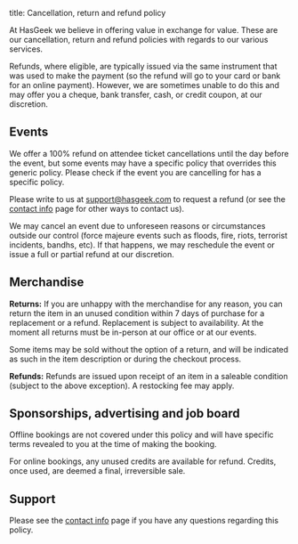 title: Cancellation, return and refund policy

At HasGeek we believe in offering value in exchange for value. These are our cancellation, return and refund policies with regards to our various services.

Refunds, where eligible, are typically issued via the same instrument that was used to make the payment (so the refund will go to your card or bank for an online payment). However, we are sometimes unable to do this and may offer you a cheque, bank transfer, cash, or credit coupon, at our discretion.

## Events

We offer a 100% refund on attendee ticket cancellations until the day before the event, but some events may have a specific policy that overrides this generic policy. Please check if the event you are cancelling for has a specific policy.

Please write to us at <support@hasgeek.com> to request a refund (or see the [contact info](/about/contact) page for other ways to contact us).

We may cancel an event due to unforeseen reasons or circumstances outside our control (force majeure events such as floods, fire, riots, terrorist incidents, bandhs, etc). If that happens, we may reschedule the event or issue a full or partial refund at our discretion.

## Merchandise

**Returns:** If you are unhappy with the merchandise for any reason, you can return the item in an unused condition within 7 days of purchase for a replacement or a refund. Replacement is subject to availability. At the moment all returns must be in-person at our office or at our events.

Some items may be sold without the option of a return, and will be indicated as such in the item description or during the checkout process.

**Refunds:** Refunds are issued upon receipt of an item in a saleable condition (subject to the above exception). A restocking fee may apply.

## Sponsorships, advertising and job board

Offline bookings are not covered under this policy and will have specific terms revealed to you at the time of making the booking.

For online bookings, any unused credits are available for refund. Credits, once used, are deemed a final, irreversible sale.

## Support

Please see the [contact info](/about/contact) page if you have any questions regarding this policy.

